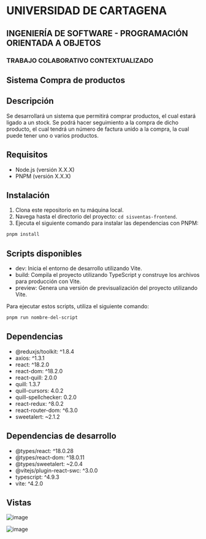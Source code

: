 # UNIVERSIDAD DE CARTAGENA
## INGENIERÍA DE SOFTWARE - PROGRAMACIÓN ORIENTADA A OBJETOS
### TRABAJO COLABORATIVO CONTEXTUALIZADO

## Sistema Compra de productos

## Descripción

Se desarrollará un sistema que permitirá comprar productos, el cual estará ligado a un stock. Se podrá hacer seguimiento a la compra de dicho producto, el cual tendrá un número de factura unido a la compra, la cual puede tener uno o varios productos.

## Requisitos

- Node.js (versión X.X.X)
- PNPM (versión X.X.X)

## Instalación

1. Clona este repositorio en tu máquina local.
2. Navega hasta el directorio del proyecto: `cd sisventas-frontend`.
3. Ejecuta el siguiente comando para instalar las dependencias con PNPM:
```bash 
pnpm install
```
   

## Scripts disponibles
- dev: Inicia el entorno de desarrollo utilizando Vite.
- build: Compila el proyecto utilizando TypeScript y construye los archivos para producción con Vite.
- preview: Genera una versión de previsualización del proyecto utilizando Vite.

Para ejecutar estos scripts, utiliza el siguiente comando:
```bash 
pnpm run nombre-del-script
```

## Dependencias

- @reduxjs/toolkit: ^1.8.4
- axios: ^1.3.1
- react: ^18.2.0
- react-dom: ^18.2.0
- react-quill: 2.0.0
- quill: 1.3.7
- quill-cursors: 4.0.2
- quill-spellchecker: 0.2.0
- react-redux: ^8.0.2
- react-router-dom: ^6.3.0
- sweetalert: ~2.1.2

## Dependencias de desarrollo

- @types/react: ^18.0.28
- @types/react-dom: ^18.0.11
- @types/sweetalert: ~2.0.4
- @vitejs/plugin-react-swc: ^3.0.0
- typescript: ^4.9.3
- vite: ^4.2.0

## Vistas

![image](https://github.com/matosr96/sisventas-frontend/assets/94972642/c01a1a3f-df94-4359-bb06-b10ee547de03)

![image](https://github.com/matosr96/sisventas-frontend/assets/94972642/34229097-c46f-4e0f-88aa-a9b0af2dafbe)






